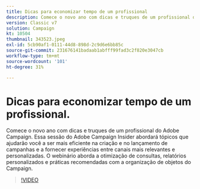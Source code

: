 ```yaml
---
title: Dicas para economizar tempo de um profissional
description: Comece o novo ano com dicas e truques de um profissional do Adobe Campaign. Essa sessão do Adobe Campaign Insider abordará tópicos que ajudarão você a ser mais eficiente... (as descrições devem ter entre 60 e 160 caracteres)
version: Classic v7
solution: Campaign
kt: 10504
thumbnail: 343523.jpeg
exl-id: 5cb90af1-0111-44d8-898d-2c9d6e6bb85c
source-git-commit: 231676141badaab1abfff99fad3c2f820e3047cb
workflow-type: tm+mt
source-wordcount: '101'
ht-degree: 31%

---
```


# Dicas para economizar tempo de um profissional.

Comece o novo ano com dicas e truques de um profissional do Adobe Campaign. Essa sessão do Adobe Campaign Insider abordará tópicos que ajudarão você a ser mais eficiente na criação e no lançamento de campanhas e a fornecer experiências entre canais mais relevantes e personalizadas. O webinário aborda a otimização de consultas, relatórios personalizados e práticas recomendadas com a organização de objetos do Campaign.

>[!VIDEO](https://video.tv.adobe.com/v/343523/?quality=12&learn=on)
